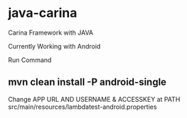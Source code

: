 # java-carina
Carina Framework with JAVA

Currently Working with Android

Run Command 

## mvn clean install -P android-single


Change APP URL AND USERNAME & ACCESSKEY at PATH src/main/resources/lambdatest-android.properties
